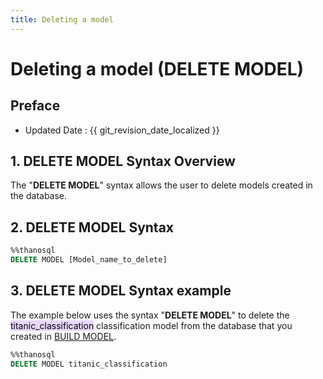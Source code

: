 ```yaml
---
title: Deleting a model
---
```


# **Deleting a model (DELETE MODEL)**

## Preface

- Updated Date : {{ git_revision_date_localized }}

## **1. DELETE MODEL Syntax Overview**

The "**DELETE MODEL**" syntax allows the user to delete models created in the database.

## **2. DELETE MODEL Syntax**

```sql
%%thanosql
DELETE MODEL [Model_name_to_delete]
```

## **3. DELETE MODEL Syntax example**

The example below uses the syntax "**DELETE MODEL**" to delete the <mark style="background-color:#E9D7FD ">titanic_classification</mark> classification model from the database that you created in [BUILD MODEL](/en/how-to_guides/ThanoSQL_ml/BUILD_MODEL_SYNTAX/).

```sql
%%thanosql
DELETE MODEL titanic_classification
```
